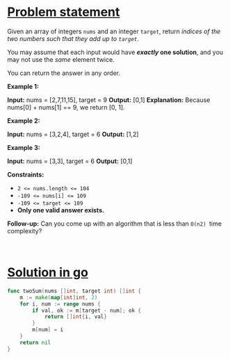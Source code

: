 # [Problem statement](https://leetcode.com/problems/two-sum)

Given an array of integers `nums` and an integer `target`, return _indices of the two numbers such that they add up to `target`_.

You may assume that each input would have **_exactly_ one solution**, and you may not use the _same_ element twice.

You can return the answer in any order.

**Example 1:**


**Input:** nums = [2,7,11,15], target = 9
**Output:** [0,1]
**Explanation:** Because nums[0] + nums[1] == 9, we return [0, 1].

**Example 2:**


**Input:** nums = [3,2,4], target = 6
**Output:** [1,2]

**Example 3:**


**Input:** nums = [3,3], target = 6
**Output:** [0,1]

**Constraints:**

* `2 <= nums.length <= 104`
* `-109 <= nums[i] <= 109`
* `-109 <= target <= 109`
* **Only one valid answer exists.**

**Follow-up:** Can you come up with an algorithm that is less than `O(n2) `time complexity?

<br />

# [Solution in go](https://leetcode.com/submissions/detail/947223196/)

```go
func twoSum(nums []int, target int) []int {
    m := make(map[int]int, 2)
    for i, num := range nums {
        if val, ok := m[target - num]; ok {
            return []int{i, val}
        }
        m[num] = i
    }
    return nil
}
```